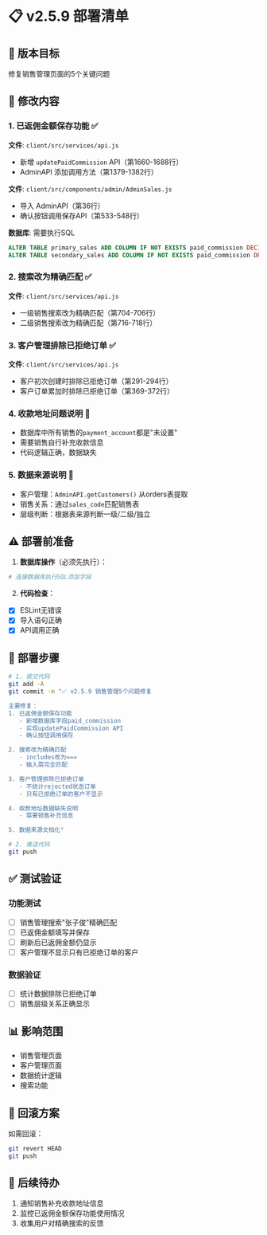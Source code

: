 # 📋 v2.5.9 部署清单

## 🎯 版本目标
修复销售管理页面的5个关键问题

## 📝 修改内容

### 1. 已返佣金额保存功能 ✅
**文件**: `client/src/services/api.js`
- 新增 `updatePaidCommission` API（第1660-1688行）
- AdminAPI 添加调用方法（第1379-1382行）

**文件**: `client/src/components/admin/AdminSales.js`
- 导入 AdminAPI（第36行）
- 确认按钮调用保存API（第533-548行）

**数据库**: 需要执行SQL
```sql
ALTER TABLE primary_sales ADD COLUMN IF NOT EXISTS paid_commission DECIMAL(10,2) DEFAULT 0;
ALTER TABLE secondary_sales ADD COLUMN IF NOT EXISTS paid_commission DECIMAL(10,2) DEFAULT 0;
```

### 2. 搜索改为精确匹配 ✅
**文件**: `client/src/services/api.js`
- 一级销售搜索改为精确匹配（第704-706行）
- 二级销售搜索改为精确匹配（第716-718行）

### 3. 客户管理排除已拒绝订单 ✅
**文件**: `client/src/services/api.js`
- 客户初次创建时排除已拒绝订单（第291-294行）
- 客户订单累加时排除已拒绝订单（第369-372行）

### 4. 收款地址问题说明 📍
- 数据库中所有销售的`payment_account`都是"未设置"
- 需要销售自行补充收款信息
- 代码逻辑正确，数据缺失

### 5. 数据来源说明 📖
- 客户管理：`AdminAPI.getCustomers()` 从orders表提取
- 销售关系：通过`sales_code`匹配销售表
- 层级判断：根据表来源判断一级/二级/独立

## ⚠️ 部署前准备

1. **数据库操作**（必须先执行）：
```bash
# 连接数据库执行SQL添加字段
```

2. **代码检查**：
- [x] ESLint无错误
- [x] 导入语句正确
- [x] API调用正确

## 🚀 部署步骤

```bash
# 1. 提交代码
git add -A
git commit -m "✅ v2.5.9 销售管理5个问题修复

主要修复：
1. 已返佣金额保存功能
   - 新增数据库字段paid_commission
   - 实现updatePaidCommission API
   - 确认按钮调用保存

2. 搜索改为精确匹配
   - includes改为===
   - 输入需完全匹配

3. 客户管理排除已拒绝订单
   - 不统计rejected状态订单
   - 只有已拒绝订单的客户不显示

4. 收款地址数据缺失说明
   - 需要销售补充信息

5. 数据来源文档化"

# 2. 推送代码
git push
```

## ✅ 测试验证

### 功能测试
- [ ] 销售管理搜索"张子俊"精确匹配
- [ ] 已返佣金额填写并保存
- [ ] 刷新后已返佣金额仍显示
- [ ] 客户管理不显示只有已拒绝订单的客户

### 数据验证
- [ ] 统计数据排除已拒绝订单
- [ ] 销售层级关系正确显示

## 📊 影响范围

- 销售管理页面
- 客户管理页面
- 数据统计逻辑
- 搜索功能

## 🔄 回滚方案

如需回滚：
```bash
git revert HEAD
git push
```

## 📝 后续待办

1. 通知销售补充收款地址信息
2. 监控已返佣金额保存功能使用情况
3. 收集用户对精确搜索的反馈
